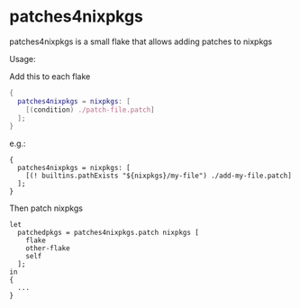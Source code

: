 # patches4nixpkgs

patches4nixpkgs is a small flake that allows adding patches to nixpkgs

Usage:

Add this to each flake

```nix
{
  patches4nixpkgs = nixpkgs: [
    [(condition) ./patch-file.patch]
  ];
}
```

e.g.:

```
{
  patches4nixpkgs = nixpkgs: [
    [(! builtins.pathExists "${nixpkgs}/my-file") ./add-my-file.patch]
  ];
}
```

Then patch nixpkgs

```
let
  patchedpkgs = patches4nixpkgs.patch nixpkgs [
    flake
    other-flake
    self
  ];
in
{
  ...
}
```
